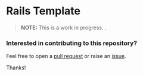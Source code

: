 # Rails Template

> **NOTE:**  This is a work in progress. .

### Interested in contributing to this repository?

Feel free to open a [pull request](https://github.com/deepakmahakale/rails-template/pulls) or raise an [issue](https://github.com/deepakmahakale/rails-template/issues).

Thanks!
